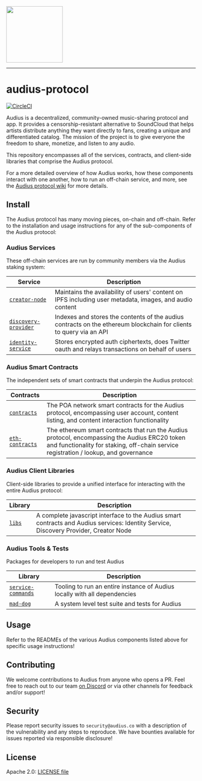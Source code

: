 <img src="https://avatars1.githubusercontent.com/u/38231615?s=400&u=c00678880596dabd2746dae13a47edbe7ea7210e&v=4" width="150px" >

---

# audius-protocol

[![CircleCI](https://circleci.com/gh/AudiusProject/audius-protocol/tree/master.svg?style=svg&circle-token=e272a756b49e50a54dcc096af8fd8b0405f6bf41)](https://circleci.com/gh/AudiusProject/audius-protocol/tree/master)

Audius is a decentralized, community-owned music-sharing protocol and app. It provides a
censorship-resistant alternative to SoundCloud that helps artists distribute anything they
want directly to fans, creating a unique and differentiated catalog. The mission of the
project is to give everyone the freedom to share, monetize, and listen to any audio.

This repository encompasses all of the services, contracts, and client-side libraries that
comprise the Audius protocol.

For a more detailed overview of how Audius works, how these components interact with one
another, how to run an off-chain service, and more, see the [Audius protocol wiki](https://github.com/AudiusProject/audius-protocol/wiki) for more details.


## Install

The Audius protocol has many moving pieces, on-chain and off-chain. Refer to the
installation and usage instructions for any of the sub-components of the Audius protocol:

### Audius Services

These off-chain services are run by community members via the Audius staking system:

| Service                                                        | Description                                                                                       
| -- | --
| [`creator-node`](creator-node)                  | Maintains the availability of users' content on IPFS including user metadata, images, and audio content
| [`discovery-provider`](discovery-provider)      | Indexes and stores the contents of the audius contracts on the ethereum blockchain for clients to query via an API
| [`identity-service`](identity-service)          | Stores encrypted auth ciphertexts, does Twitter oauth and relays transactions on behalf of users

### Audius Smart Contracts

The independent sets of smart contracts that underpin the Audius protocol:

| Contracts                                                        | Description                                                                                       
| -- | --
| [`contracts`](https://github.com/AudiusProject/audius-protocol/tree/master/contracts)         | The POA network smart contracts for the Audius protocol, encompassing user account, content listing, and content interaction functionality
| [`eth-contracts`](https://github.com/AudiusProject/audius-protocol/tree/master/eth-contracts) | The ethereum smart contracts that run the Audius protocol, encompassing the Audius ERC20 token and functionality for staking, off-chain service registration / lookup, and governance


### Audius Client Libraries

Client-side libraries to provide a unified interface for interacting with the entire
Audius protocol:

| Library                                                        | Description                                                                                       
| -- | --
| [`libs`](https://github.com/AudiusProject/audius-protocol/tree/master/libs)     | A complete javascript interface to the Audius smart contracts and Audius services: Identity Service, Discovery Provider, Creator Node

### Audius Tools & Tests

Packages for developers to run and test Audius

| Library                                                        | Description                                                                                       
| -- | --
| [`service-commands`](https://github.com/AudiusProject/audius-protocol/tree/master/service-commands)     | Tooling to run an entire instance of Audius locally with all dependencies
| [`mad-dog`](https://github.com/AudiusProject/audius-protocol/tree/master/mad-dog)     | A system level test suite and tests for Audius

## Usage

Refer to the READMEs of the various Audius components listed above for specific usage
instructions!

## Contributing

We welcome contributions to Audius from anyone who opens a PR. Feel free to reach out to
our team [on Discord](https://discord.com/invite/yNUg2e2) or via other channels for feedback and/or support!

## Security

Please report security issues to `security@audius.co` with a description of the
vulnerability and any steps to reproduce. We have bounties available for issues reported
via responsible disclosure!

## License

Apache 2.0: [LICENSE file](https://github.com/AudiusProject/audius-protocol/blob/master/LICENSE)
